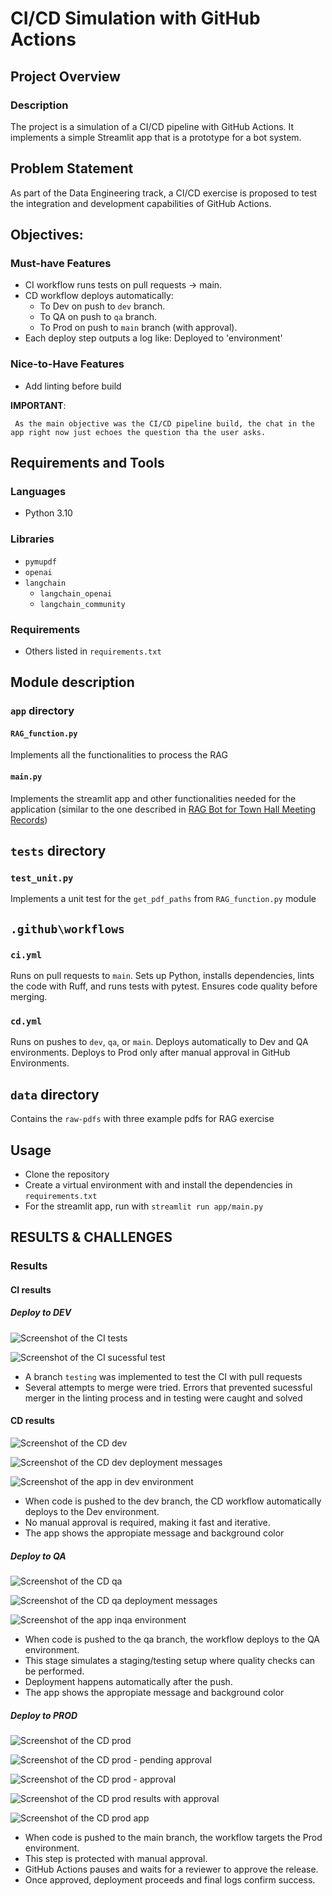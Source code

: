 # CI/CD Simulation with GitHub Actions

## Project Overview

### Description

The project is a simulation of a CI/CD pipeline with GitHub Actions. It implements a simple Streamlit app that is a prototype for a bot system.

## Problem Statement

As part of the Data Engineering track, a CI/CD exercise is proposed to test the integration and development capabilities of GitHub Actions.

## Objectives:

### Must-have Features

- CI workflow runs tests on pull requests → main.
- CD workflow deploys automatically:
  - To Dev on push to `dev` branch.
  - To QA on push to `qa` branch.
  - To Prod on push to `main` branch (with approval).
- Each deploy step outputs a log like:
  Deployed to 'environment'

### Nice-to-Have Features

- Add linting before build

**IMPORTANT**:

```
 As the main objective was the CI/CD pipeline build, the chat in the app right now just echoes the question tha the user asks.
```

## Requirements and Tools

### Languages

- Python 3.10

### Libraries

- `pymupdf`
- `openai`
- `langchain`
  - `langchain_openai`
  - `langchain_community`

### Requirements

- Others listed in `requirements.txt`

## Module description

### `app` directory

#### `RAG_function.py`

Implements all the functionalities to process the RAG

#### `main.py`

Implements the streamlit app and other functionalities needed for the application (similar to the one described in [RAG Bot for Town Hall Meeting Records](https://github.com/hermstefanny/townhall-meetings-RAG-bot/blob/main/README.md))

## `tests` directory

### `test_unit.py`

Implements a unit test for the `get_pdf_paths` from `RAG_function.py` module

## `.github\workflows`

### `ci.yml`

Runs on pull requests to `main`.
Sets up Python, installs dependencies, lints the code with Ruff, and runs tests with pytest.
Ensures code quality before merging.

### `cd.yml`

Runs on pushes to `dev`, `qa`, or `main`.
Deploys automatically to Dev and QA environments.
Deploys to Prod only after manual approval in GitHub Environments.

## `data` directory

Contains the `raw-pdfs` with three example pdfs for RAG exercise

## Usage

- Clone the repository
- Create a virtual environment with and install the dependencies in `requirements.txt`
- For the streamlit app, run with `streamlit run app/main.py`

## RESULTS & CHALLENGES

### Results

#### CI results

##### Deploy to DEV

![Screenshot of the CI tests](screenshots\CI-results.png "Screenshot of the CI tests")

![Screenshot of the CI sucessful test](screenshots\CI-sucess-result.png "Screenshot of the CI sucessful test")

- A branch `testing` was implemented to test the CI with pull requests
- Several attempts to merge were tried. Errors that prevented sucessful merger in the linting process and in testing were caught and solved

#### CD results

![Screenshot of the CD dev](screenshots\dev-deployment.png "Screenshot of the CD dev")

![Screenshot of the CD dev deployment messages](screenshots\dev-deployment-results.jpg "Screenshot of the CD dev deployment messages")

![Screenshot of the app in dev environment](screenshots\dev-app.png "Screenshot of the app in dev environment")

- When code is pushed to the dev branch, the CD workflow automatically deploys to the Dev environment.
- No manual approval is required, making it fast and iterative.
- The app shows the appropiate message and background color

##### Deploy to QA

![Screenshot of the CD qa](screenshots\qa-deployment.png "Screenshot of the CD qa")

![Screenshot of the CD qa deployment messages](screenshots\qa-deployment-results.png "Screenshot of the CD qa deployment messages")

![Screenshot of the app inqa environment](screenshots\qa-app.png "Screenshot of the app in qa environment")

- When code is pushed to the qa branch, the workflow deploys to the QA environment.
- This stage simulates a staging/testing setup where quality checks can be performed.
- Deployment happens automatically after the push.
- The app shows the appropiate message and background color

##### Deploy to PROD

![Screenshot of the CD prod](screenshots\prod-deployment-1.png "Screenshot of the CD prod")

![Screenshot of the CD prod - pending approval](screenshots\prod-results-2-pending.png "Screenshot of the CD prod - pending approval")

![Screenshot of the CD prod - approval](screenshots\prod-approval.png "Screenshot of the CD prod - approval")

![Screenshot of the CD prod results with approval](screenshots\prod-results-approval.png "Screenshot of the CD prod rseults with approval")

![Screenshot of the CD prod app](screenshots\prod-app.png "Screenshot of the CD prod app")

- When code is pushed to the main branch, the workflow targets the Prod environment.
- This step is protected with manual approval.
- GitHub Actions pauses and waits for a reviewer to approve the release.
- Once approved, deployment proceeds and final logs confirm success.
